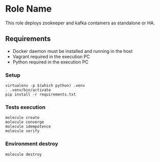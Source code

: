 Role Name
=========

This role deploys zookeeper and kafka containers as standalone or HA.

Requirements
------------

- Docker daemon must be installed and running in the host
- Vagrant required in the execution PC
- Python required in the execution PC



### Setup

```
virtualenv -p $(which python) .venv
. .venv/bin/activate
pip install -r requirements.txt
```

### Tests execution

```
molecule create
molecule converge
molecule idempotence
molecule verify
```

### Environment destroy

```
molecule destroy
```
